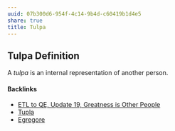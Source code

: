 ```yaml
---
uuid: 07b300d6-954f-4c14-9b4d-c60419b1d4e5
share: true
title: Tulpa
---
```

## Tulpa Definition

A _tulpa_ is an internal representation of another person.

#### Backlinks

* [ETL to QE, Update 19, Greatness is Other People](/9e00b380-91e7-4092-98fd-838dc5fd21d8)
* [Tupla](/5f93456c-532e-434d-94ce-bd39edae06ea)
* [Egregore](/38f32675-a4ec-4b7f-a1b1-dffd556c3765)
